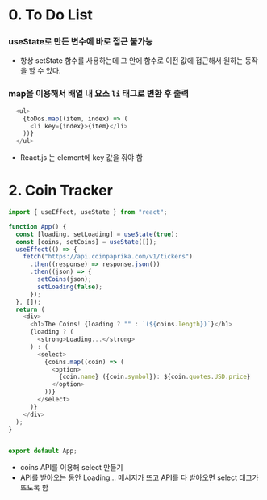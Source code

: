 # 0. To Do List
### useState로 만든 변수에 바로 접근 불가능
- 항상 setState 함수를 사용하는데 그 안에 함수로 이전 값에 접근해서 원하는 동작을 할 수 있다.
### map을 이용해서 배열 내 요소 `li` 태그로 변환 후 출력
```js
  <ul>
	{toDos.map((item, index) => (
	  <li key={index}>{item}</li>
	))}
  </ul>
```
- React.js 는 element에 key 값을 줘야 함
# 2. Coin Tracker
```js
import { useEffect, useState } from "react";

function App() {
  const [loading, setLoading] = useState(true);
  const [coins, setCoins] = useState([]);
  useEffect(() => {
    fetch("https://api.coinpaprika.com/v1/tickers")
      .then((response) => response.json())
      .then((json) => {
        setCoins(json);
        setLoading(false);
      });
  }, []);
  return (
    <div>
      <h1>The Coins! {loading ? "" : `(${coins.length})`}</h1>
      {loading ? (
        <strong>Loading...</strong>
      ) : (
        <select>
          {coins.map((coin) => (
            <option>
              {coin.name} ({coin.symbol}): ${coin.quotes.USD.price}
            </option>
          ))}
        </select>
      )}
    </div>
  );
}


export default App;
```
- coins API를 이용해 select 만들기
- API를 받아오는 동안 Loading... 메시지가 뜨고 API를 다 받아오면 select 태그가 뜨도록 함